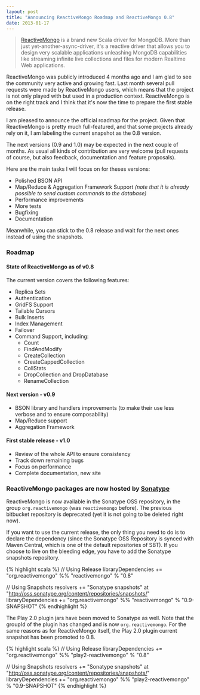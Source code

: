 ```yaml
---
layout: post
title: "Announcing ReactiveMongo Roadmap and ReactiveMongo 0.8"
date: 2013-01-17
---
```


> [ReactiveMongo](http://reactivemongo.org) is a brand new Scala driver for MongoDB. More than just yet-another-async-driver, it's a reactive driver that allows you to design very scalable applications unleashing MongoDB capabilities like streaming infinite live collections and files for modern Realtime Web applications.


ReactiveMongo was publicly introduced 4 months ago and I am glad to see the community very active and growing fast. Last month several pull requests were made by ReactiveMongo users, which means that the project is not only played with but used in a production context. ReactiveMongo is on the right track and I think that it's now the time to prepare the first stable release.

I am pleased to announce the official roadmap for the project. Given that ReactiveMongo is pretty much full-featured, and that some projects already rely on it, I am labeling the current snapshot as the 0.8 version.

The next versions (0.9 and 1.0) may be expected in the next couple of months. As usual all kinds of contribution are very welcome (pull requests of course, but also feedback, documentation and feature proposals).

Here are the main tasks I will focus on for theses versions:

* Polished BSON API
* Map/Reduce & Aggregation Framework Support *(note that it is already possible to send custom commands to the database)*
* Performance improvements
* More tests
* Bugfixing
* Documentation

Meanwhile, you can stick to the 0.8 release and wait for the next ones instead of using the snapshots.


### Roadmap

#### State of ReactiveMongo as of v0.8

The current version covers the following features:

* Replica Sets
* Authentication
* GridFS Support
* Tailable Cursors
* Bulk Inserts
* Index Management
* Failover
* Command Support, including:
	* Count
	* FindAndModify
	* CreateCollection
	* CreateCappedCollection
	* CollStats
	* DropCollection and DropDatabase
	* RenameCollection

#### Next version - v0.9

* BSON library and handlers improvements (to make their use less verbose and to ensure composability)
* Map/Reduce support
* Aggregation Framework

#### First stable release - v1.0

* Review of the whole API to ensure consistency
* Track down remaining bugs
* Focus on performance
* Complete documentation, new site

### ReactiveMongo packages are now hosted by [Sonatype](https://oss.sonatype.org/index.html#nexus-search;quick~reactivemongo)

ReactiveMongo is now available in the Sonatype OSS repository, in the group `org.reactivemongo` (was `reactivemongo` before). The previous bitbucket repository is deprecated (yet it is not going to be deleted right now).

If you want to use the current release, the only thing you need to do is to declare the dependency (since the Sonatype OSS Repository is synced with Maven Central, which is one of the default repositories of SBT). If you choose to live on the bleeding edge, you have to add the Sonatype snapshots repository.

{% highlight scala %}
// Using Release
libraryDependencies += "org.reactivemongo" %% "reactivemongo" % "0.8"

// Using Snapshots
resolvers += "Sonatype snapshots" at "http://oss.sonatype.org/content/repositories/snapshots/"
libraryDependencies += "org.reactivemongo" %% "reactivemongo" % "0.9-SNAPSHOT"
{% endhighlight %}

The Play 2.0 plugin jars have been moved to Sonatype as well. Note that the groupId of the plugin has changed and is now `org.reactivemongo`. For the same reasons as for ReactiveMongo itself, the Play 2.0 plugin current snapshot has been promoted to 0.8.

{% highlight scala %}
// Using Release
libraryDependencies += "org.reactivemongo" %% "play2-reactivemongo" % "0.8"

// Using Snapshots
resolvers += "Sonatype snapshots" at "http://oss.sonatype.org/content/repositories/snapshots/"
libraryDependencies += "org.reactivemongo" %% "play2-reactivemongo" % "0.9-SNAPSHOT"
{% endhighlight %}